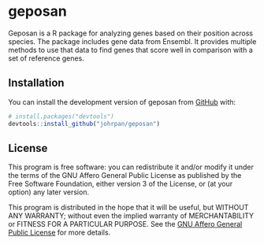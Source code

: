 # geposan

Geposan is a R package for analyzing genes based on their position across
species. The package includes gene data from Ensembl. It provides multiple
methods to use that data to find genes that score well in comparison with a
set of reference genes.

## Installation

You can install the development version of geposan from
[GitHub](https://github.com/) with:

```r
# install.packages("devtools")
devtools::install_github("johrpan/geposan")
```

## License

This program is free software: you can redistribute it and/or modify it under
the terms of the GNU Affero General Public License as published by the Free
Software Foundation, either version 3 of the License, or (at your option) any
later version.

This program is distributed in the hope that it will be useful, but WITHOUT ANY
WARRANTY; without even the implied warranty of MERCHANTABILITY or FITNESS FOR A
PARTICULAR PURPOSE. See the
[GNU Affero General Public License](https://www.gnu.org/licenses/agpl-3.0.html)
for more details.
